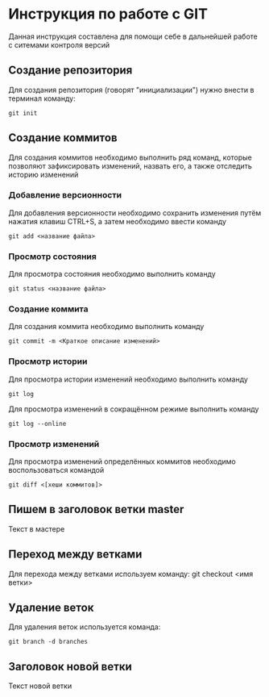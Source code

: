 # Инструкция по работе с GIT
Данная инструкция составлена для помощи себе в дальнейшей работе с ситемами контроля версий

## Создание репозитория
Для создания репозитория (говорят "инициализации") нужно внести в терминал команду:

    git init
## Создание коммитов
Для создания коммитов необходимо выполнить ряд команд, которые позволяют зафиксировать изменений, назвать его, а также отследить историю изменений 
### Добавление версионности
Для добавления версионности необходимо сохранить изменения путём нажатия клавиш CTRL+S, а затем необходимо ввести команду

    git add <название файла>

### Просмотр состояния
Для просмотра состояния необходимо выполнить команду 

    git status <название файла>

### Создание коммита
Для создания коммита необходимо выполнить команду 

    git commit -m <Краткое описание изменений>

### Просмотр истории
Для просмотра истории изменений необходимо выполнить команду 
    
    git log 

Для просмотра изменений в сокращённом режиме выполнить команду 

    git log --online
    
### Просмотр изменений

Для просмотра изменений определённых коммитов необходимо воспользоваться командой 

    git diff <[хеши коммитов]>

## Пишем в заголовок ветки master

Текст в мастере

## Переход между ветками

Для перехода между ветками используем команду:
    git checkout <имя ветки>

## Удаление веток

Для удаления веток используется команда:  

    git branch -d branches

## Заголовок новой ветки
Текст новой ветки 
